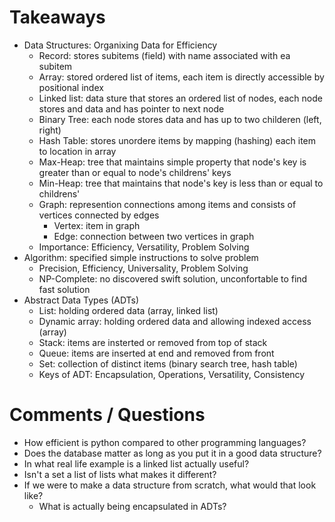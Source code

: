 # Takeaways
- Data Structures: Organixing Data for Efficiency
  - Record: stores subitems (field) with name associated with ea subitem
  - Array: stored ordered list of items, each item is directly accessible by positional index
  - Linked list: data sture that stores an ordered list of nodes, each node stores and data and has pointer to next node
  - Binary Tree: each node stores data and has up to two childeren (left, right)
  - Hash Table: stores unordere items by mapping (hashing) each item to location in array
  - Max-Heap: tree that maintains simple property that node's key is greater than or equal to node's childrens' keys
  - Min-Heap: tree that maintains that node's key is less than or equal to childrens'
  - Graph: represention connections among items and consists of vertices connected by edges
    - Vertex: item in graph
    - Edge: connection between two vertices in graph
  - Importance: Efficiency, Versatility, Problem Solving
- Algorithm: specified simple instructions to solve problem
  - Precision, Efficiency, Universality, Problem Solving
  - NP-Complete: no discovered swift solution, unconfortable to find fast solution
- Abstract Data Types (ADTs)
  - List: holding ordered data (array, linked list)
  - Dynamic array: holding ordered data and allowing indexed access (array)
  - Stack: items are insterted or removed from top of stack
  - Queue: items are inserted at end and removed from front
  - Set: collection of distinct items (binary search tree, hash table)
  - Keys of ADT: Encapsulation, Operations, Versatility, Consistency
 
# Comments / Questions
- How efficient is python compared to other programming languages?
- Does the database matter as long as you put it in a good data structure?
- In what real life example is a linked list actually useful?
- Isn't a set a list of lists what makes it different?
- If we were to make a data structure from scratch, what would that look like?
  - What is actually being encapsulated in ADTs?
